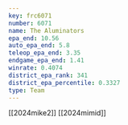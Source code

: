```yaml
---
key: frc6071
number: 6071
name: The Aluminators
epa_end: 10.56
auto_epa_end: 5.8
teleop_epa_end: 3.35
endgame_epa_end: 1.41
winrate: 0.4074
district_epa_rank: 341
district_epa_percentile: 0.3327
type: Team
---
```

[[2024mike2]]
[[2024mimid]]
